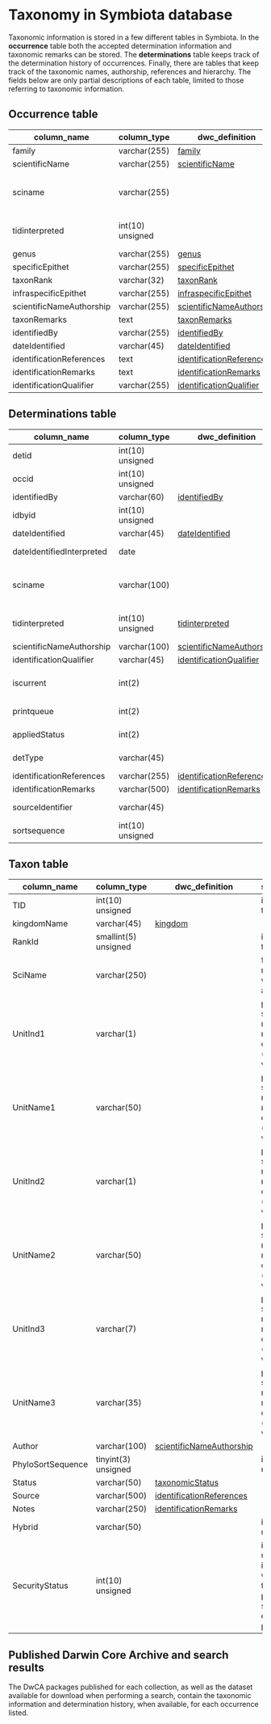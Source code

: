 # Taxonomy in Symbiota database

Taxonomic information is stored in a few different tables in Symbiota. In the **occurrence** table both the accepted determination information and taxonomic remarks can be stored. The **determinations** table keeps track of the determination history of occurrences. Finally, there are tables that keep track of the taxonomic names, authorship, references and hierarchy. The fields below are only partial descriptions of each table, limited to those referring to taxonomic information.

## Occurrence table

| column_name              | column_type      | dwc_definition                                                                       | symbiota_def                                 |
| ------------------------ | ---------------- | ------------------------------------------------------------------------------------ | -------------------------------------------- |
| family                   | varchar(255)     | [family](https://dwc.tdwg.org/terms/#dwc:family)                                     |                                              |
| scientificName           | varchar(255)     | [scientificName](https://dwc.tdwg.org/terms/#dwc:scientificName)                     |                                              |
| sciname                  | varchar(255)     |                                                                                      | full scientific name, with or without author |
| tidinterpreted           | int(10) unsigned |                                                                                      | internal id for accepted taxon               |
| genus                    | varchar(255)     | [genus](https://dwc.tdwg.org/terms/#dwc:genus)                                       |                                              |
| specificEpithet          | varchar(255)     | [specificEpithet](https://dwc.tdwg.org/terms/#dwc:specificEpithet)                   |                                              |
| taxonRank                | varchar(32)      | [taxonRank](https://dwc.tdwg.org/terms/#dwc:taxonRank)                               |                                              |
| infraspecificEpithet     | varchar(255)     | [infraspecificEpithet](https://dwc.tdwg.org/terms/#dwc:infraspecificEpithet)         |                                              |
| scientificNameAuthorship | varchar(255)     | [scientificNameAuthorship](https://dwc.tdwg.org/terms/#dwc:scientificNameAuthorship) |                                              |
| taxonRemarks             | text             | [taxonRemarks](https://dwc.tdwg.org/terms/#dwc:taxonRemarks)                         |                                              |
| identifiedBy             | varchar(255)     | [identifiedBy](https://dwc.tdwg.org/terms/#dwc:identifiedBy)                         |                                              |
| dateIdentified           | varchar(45)      | [dateIdentified](https://dwc.tdwg.org/terms/#dwc:dateIdentified)                     |                                              |
| identificationReferences | text             | [identificationReferences](https://dwc.tdwg.org/terms/#dwc:identificationReferences) |                                              |
| identificationRemarks    | text             | [identificationRemarks](https://dwc.tdwg.org/terms/#dwc:identificationRemarks)       |                                              |
| identificationQualifier  | varchar(255)     | [identificationQualifier](https://dwc.tdwg.org/terms/#dwc:identificationQualifier)   |                                              |

## Determinations table

| column_name               | column_type      | dwc_definition                                                                       | symbiota_def                                 |
| ------------------------- | ---------------- | ------------------------------------------------------------------------------------ | -------------------------------------------- |
| detid                     | int(10) unsigned |                                                                                      | internal id for determinator                 |
| occid                     | int(10) unsigned |                                                                                      | internal id for occurrence                   |
| identifiedBy              | varchar(60)      | [identifiedBy](https://dwc.tdwg.org/terms/#dwc:identifiedBy)                         |                                              |
| idbyid                    | int(10) unsigned |                                                                                      | internal id                                  |
| dateIdentified            | varchar(45)      | [dateIdentified](https://dwc.tdwg.org/terms/#dwc:dateIdentified)                     |                                              |
| dateIdentifiedInterpreted | date             |                                                                                      | internal usage                               |
| sciname                   | varchar(100)     |                                                                                      | full scientific name, with or without author |
| tidinterpreted            | int(10) unsigned | [tidinterpreted](https://dwc.tdwg.org/terms/#dwc:tidinterpreted)                     | internal id for accepted taxon               |
| scientificNameAuthorship  | varchar(100)     | [scientificNameAuthorship](https://dwc.tdwg.org/terms/#dwc:scientificNameAuthorship) |                                              |
| identificationQualifier   | varchar(45)      | [identificationQualifier](https://dwc.tdwg.org/terms/#dwc:identificationQualifier)   |                                              |
| iscurrent                 | int(2)           |                                                                                      | defines if determination is current          |
| printqueue                | int(2)           |                                                                                      | internal usage                               |
| appliedStatus             | int(2)           |                                                                                      | internal usage                               |
| detType                   | varchar(45)      |                                                                                      | internal usage                               |
| identificationReferences  | varchar(255)     | [identificationReferences](https://dwc.tdwg.org/terms/#dwc:identificationReferences) |                                              |
| identificationRemarks     | varchar(500)     | [identificationRemarks](https://dwc.tdwg.org/terms/#dwc:identificationRemarks)       |                                              |
| sourceIdentifier          | varchar(45)      |                                                                                      | identifier for reference                     |
| sortsequence              | int(10) unsigned |                                                                                      | internal usage                               |

## Taxon table

| column_name       | column_type          | dwc_definition                                                                       | symbiota_def                                                                              |
| ----------------- | -------------------- | ------------------------------------------------------------------------------------ | ----------------------------------------------------------------------------------------- |
| TID               | int(10) unsigned     |                                                                                      | internal id for taxon                                                                     |
| kingdomName       | varchar(45)          | [kingdom](https://dwc.tdwg.org/terms/#dwc:kingdom)                                   |                                                                                           |
| RankId            | smallint(5) unsigned |                                                                                      | internal id for taxon rank                                                                |
| SciName           | varchar(250)         |                                                                                      | full scientific name, with or without author                                              |
| UnitInd1          | varchar(1)           |                                                                                      | partial scientific name, normally for complex taxa (hybrids, varieties)                   |
| UnitName1         | varchar(50)          |                                                                                      | partial scientific rank, normally for complex taxa (hybrids, varieties)                   |
| UnitInd2          | varchar(1)           |                                                                                      | partial scientific name, normally for complex taxa (hybrids, varieties)                   |
| UnitName2         | varchar(50)          |                                                                                      | partial scientific rank, normally for complex taxa (hybrids, varieties)                   |
| UnitInd3          | varchar(7)           |                                                                                      | partial scientific name, normally for complex taxa (hybrids, varieties)                   |
| UnitName3         | varchar(35)          |                                                                                      | partial scientific rank, normally for complex taxa (hybrids, varieties)                   |
| Author            | varchar(100)         | [scientificNameAuthorship](https://dwc.tdwg.org/terms/#dwc:scientificNameAuthorship) |                                                                                           |
| PhyloSortSequence | tinyint(3) unsigned  |                                                                                      | internal usage                                                                            |
| Status            | varchar(50)          | [taxonomicStatus](https://dwc.tdwg.org/terms/#dwc:taxonomicStatus)                   |                                                                                           |
| Source            | varchar(500)         | [identificationReferences](https://dwc.tdwg.org/terms/#dwc:identificationReferences) |                                                                                           |
| Notes             | varchar(250)         | [identificationRemarks](https://dwc.tdwg.org/terms/#dwc:identificationRemarks)       |                                                                                           |
| Hybrid            | varchar(50)          |                                                                                      | internal usage                                                                            |
| SecurityStatus    | int(10) unsigned     |                                                                                      | internal usage, indicates whether taxon is protected and should not be displayed publicly |

## Published Darwin Core Archive and search results

The DwCA packages published for each collection, as well as the dataset available for download when performing a search, contain the taxonomic information and determination history, when available, for each occurrence listed.
